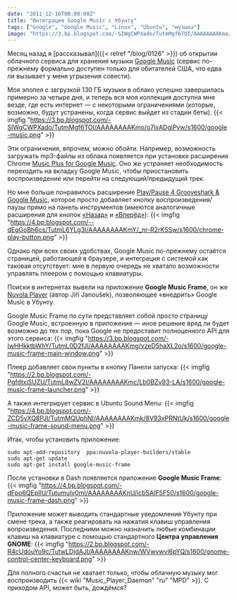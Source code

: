 ```yaml
---
date: "2011-12-16T00:00:00Z"
title: "Интеграция Google Music с Убунту"
tags: ["Google", "Google Music", "Linux", "Ubuntu", "музыка"]
image: "https://3.bp.blogspot.com/-SIWgCWPXado/TutmMgf6TOI/AAAAAAAAKmo/o7lxADgiPyw/s1600/google-music.png"
---
```


Месяц назад я [рассказывал]({{< relref "/blog/0126" >}}) об открытии облачного сервиса для хранения музыки [Google Music](http://music.google.com/) (сервис по-прежнему формально доступен только для обитателей США, что едва ли вызывает у меня угрызения совести).

Моя эпопея с загрузкой 130 ГБ музыки в облако успешно завершилась примерно за четыре дня, и теперь вся моя коллекция доступна мне везде, где есть интернет — с некоторыми ограничениями (которые, возможно, будут устранены, когда сервис выйдет из стадии беты).
{{< imgfig "https://3.bp.blogspot.com/-SIWgCWPXado/TutmMgf6TOI/AAAAAAAAKmo/o7lxADgiPyw/s1600/google-music.png" >}}

<!--more-->

Эти ограничения, впрочем, можно обойти. Например, возможность загружать mp3-файлы из облака появляется при установке расширения Chrome [Music Plus for Google Music](http://chrome.google.com/webstore/detail/ipfnecmlncaiipncipkgijboddcdmego). Оно же устраняет необходимость переходить на вкладку Google Music, чтобы приостановить воспроизведение или перейти на следующий/предыдущий трек.

Но мне больше понравилось расширение [Play/Pause 4 Grooveshark & Google Music](http://chrome.google.com/webstore/detail/ocimhajpehjmepnegklahceceebnened), которое просто добавляет кнопку воспроизведения/паузы прямо на панель инструментов (имеются аналогичные расширения для кнопок [«Назад»](http://chrome.google.com/webstore/detail/iklcgmiodfcphjidljmbbblgbicapmhf) и [«Вперёд»](http://chrome.google.com/webstore/detail/niblnbcmjmbbadnkhjecmfgnlhafkhja)):
{{< imgfig "https://4.bp.blogspot.com/--dEgGoBh6cs/TutmL6YLg3I/AAAAAAAAKmY/_nr-R2rK5Sw/s1600/chrome-play-button.png" >}}

Однако при всех своих удобствах, Google Music по-прежнему остаётся страницей, работающей в браузере, и интеграция с системой как таковая отсутствует: мне в первую очередь не хватало возможности управлять плеером с помощью клавиатуры.

Поиски в интернетах вывели на приложение **Google Music Frame**, он же [Nuvola Player](http://launchpad.net/nuvola-player) (автор Jiří Janoušek), позволяющее «внедрить» Google Music в Убунту.

Google Music Frame по сути представляет собой просто страницу Google Music, встроенную в приложение — иное решение вряд ли будет возможно до тех пор, пока Google не предоставит полноценного API для этого сервиса:
{{< imgfig "https://3.bp.blogspot.com/-IwHHkktbWhY/TutmL0D2fJI/AAAAAAAAKmg/vzeD5haXL2o/s1600/google-music-frame-main-window.png" >}}

Плеер добавляет свои пункты в кнопку Панели запуска:
{{< imgfig "https://2.bp.blogspot.com/-PgfdtxiSUZU/TutmL8wZV2I/AAAAAAAAKmc/Lb0BZv93-LA/s1600/google-music-frame-launcher.png" >}}

А также интегрирует сервис в Ubuntu Sound Menu:
{{< imgfig "https://4.bp.blogspot.com/-ZCD5vXQ8PJI/TutmMQUphNI/AAAAAAAAKmk/8V93xPRNtUk/s1600/google-music-frame-sound-menu.png" >}}

Итак, чтобы установить приложение:

    sudo apt-add-repository  ppa:nuvola-player-builders/stable
    sudo apt-get update
    sudo apt-get install google-music-frame

После установки в Dash появляется приложение **Google Music Frame**:
{{< imgfig "https://4.bp.blogspot.com/-dFpo6QEpIIU/Tutumulv0mI/AAAAAAAAKnU/icbSAIF5F50/s1600/google-music-frame-dash.png" >}}

Приложение может выводить стандартные уведомления Убунту при смене трека, а также реагировать на нажатия клавиш управления вопроизведения. Последними можно назначить любые комбинации клавиш на клавиатуре с помощью стандартного **Центра управления GNOME**:
{{< imgfig "https://2.bp.blogspot.com/-R4cUdouYo9c/TutwLDjdAJI/AAAAAAAAKnw/WVwvwvl6pYQ/s1600/gnome-control-center-keyboard.png" >}}

Для полного счастья не хватает только, чтобы облачную музыку мог воспроизводить {{< wiki "Music_Player_Daemon" "ru" "MPD" >}}. С приходом API, может быть, дождёмся?
